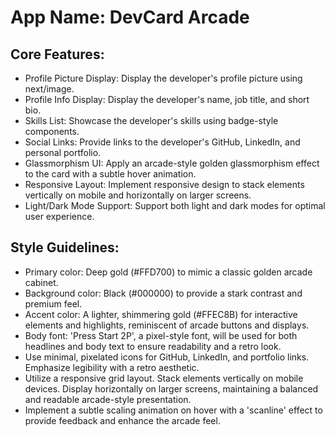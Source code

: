 # **App Name**: DevCard Arcade

## Core Features:

- Profile Picture Display: Display the developer's profile picture using next/image.
- Profile Info Display: Display the developer's name, job title, and short bio.
- Skills List: Showcase the developer's skills using badge-style components.
- Social Links: Provide links to the developer's GitHub, LinkedIn, and personal portfolio.
- Glassmorphism UI: Apply an arcade-style golden glassmorphism effect to the card with a subtle hover animation.
- Responsive Layout: Implement responsive design to stack elements vertically on mobile and horizontally on larger screens.
- Light/Dark Mode Support: Support both light and dark modes for optimal user experience.

## Style Guidelines:

- Primary color: Deep gold (#FFD700) to mimic a classic golden arcade cabinet.
- Background color: Black (#000000) to provide a stark contrast and premium feel.
- Accent color: A lighter, shimmering gold (#FFEC8B) for interactive elements and highlights, reminiscent of arcade buttons and displays.
- Body font: 'Press Start 2P', a pixel-style font, will be used for both headlines and body text to ensure readability and a retro look.
- Use minimal, pixelated icons for GitHub, LinkedIn, and portfolio links. Emphasize legibility with a retro aesthetic.
- Utilize a responsive grid layout. Stack elements vertically on mobile devices. Display horizontally on larger screens, maintaining a balanced and readable arcade-style presentation.
- Implement a subtle scaling animation on hover with a 'scanline' effect to provide feedback and enhance the arcade feel.